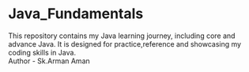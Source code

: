 # Java_Fundamentals
This repository contains my Java learning journey, including core and advance Java.
It is designed for practice,reference and showcasing my coding skills in Java.
<br>
Author - Sk.Arman Aman
